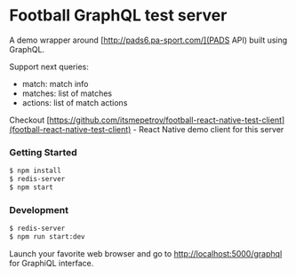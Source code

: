 # Football GraphQL test server

A demo wrapper around [http://pads6.pa-sport.com/](PADS API) built using GraphQL.

Support next queries:
 - match: match info
 - matches: list of matches
 - actions: list of match actions

Checkout [https://github.com/itsmepetrov/football-react-native-test-client](football-react-native-test-client) - React Native demo client for this server

### Getting Started

```sh
$ npm install
$ redis-server
$ npm start
```

### Development

```sh
$ redis-server
$ npm run start:dev
```

Launch your favorite web browser and go to [http://localhost:5000/graphql](http://localhost:5000/graphql) for GraphiQL interface.
